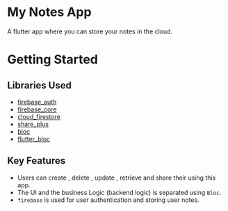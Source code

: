 # My Notes App

A flutter app where you can store your notes in the cloud.

# Getting Started



## Libraries Used
- [firebase_auth](https://pub.dev/packages/firebase_auth)
- [firebase_core](https://pub.dev/packages/firebase_core)
- [cloud_firestore](https://pub.dev/packages/cloud_firestore)
- [share_plus](https://pub.dev/packages/share_plus)
- [bloc](https://pub.dev/packages/bloc)
- [flutter_bloc](https://pub.dev/packages/flutter_bloc)

## Key Features
- Users can create , delete , update , retrieve and share their using this app.
- The UI and the business Logic (backend logic) is separated using `Bloc`.
- `firebase` is used for user authentication and storing user notes.
